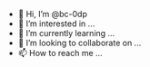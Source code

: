 - 👋 Hi, I’m @bc-0dp
- 👀 I’m interested in ...
- 🌱 I’m currently learning ...
- 💞️ I’m looking to collaborate on ...
- 📫 How to reach me ...

<!---
bc-0dp/bc-0dp is a ✨ special ✨ repository because its `README.md` (this file) appears on your GitHub profile.
You can click the Preview link to take a look at your changes.
--->
